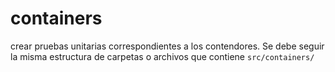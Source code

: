 # containers

crear pruebas unitarias correspondientes a los contendores. Se debe seguir la misma estructura de carpetas o archivos que contiene `src/containers/`
